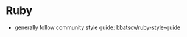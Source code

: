 # Ruby

- generally follow community style guide: [bbatsov/ruby-style-guide](https://github.com/bbatsov/ruby-style-guide)

